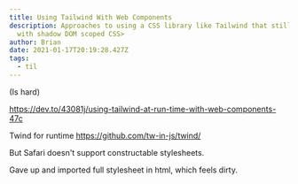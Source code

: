 ```yaml
---
title: Using Tailwind With Web Components
description: Approaches to using a CSS library like Tailwind that still work
  with shadow DOM scoped CSS>
author: Brian
date: 2021-01-17T20:19:28.427Z
tags:
  - til
---
```

(Is hard)

https://dev.to/43081j/using-tailwind-at-run-time-with-web-components-47c

Twind for runtime https://github.com/tw-in-js/twind/

But Safari doesn't support constructable stylesheets.

Gave up and imported full stylesheet in html, which feels dirty.